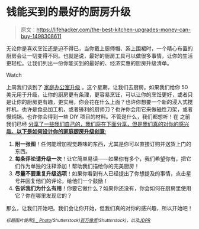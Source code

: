 # 钱能买到的最好的厨房升级

> 原文：<https://lifehacker.com/the-best-kitchen-upgrades-money-can-buy-1498308611>

无论你是喜欢烹饪还是迫不得已，当你戴上厨师帽、系上围裙时，一个精心布置的厨房会让一切变得不同。也就是说，最好的厨房工具可以做很多事情，让你的生活更轻松。让我们列出一份你能买到的最好的、经济实惠的厨房升级清单。

Watch

上周我们谈到了 [家庭办公室升级](https://lifehacker.com/the-best-budget-office-upgrades-money-can-buy-1493605408) 。这个星期，让我们去厨房。如果我们给你 50 美元用于升级，让你的厨房更有条理，更容易烹饪，可以让你的烹饪更好，或者只是让你的厨房更有趣，更实用，你会花在什么上面？也许你想要一个新的浸入式搅拌机。也许是食品加工机，或者锋利的厨师刀？也许你会用它来做磁性刀架，或者慢炖锅。也许你会得到一些 DIY 项目的材料。不管是什么，我们都想听！在 之前我们已经 [分享了一些我们自己的，我们将在下面分享，但是我们真的对你的感兴趣。**以下是如何设计你的家庭厨房升级创意**:](http://lifehacker.com/budget-kitchen-upgrades-for-every-kitchen-that-will-cha-5897045)

1.  **附一张图**！任何能增加视觉趣味的东西，尤其是你可以直接订购并送货上门的东西。
2.  **每条评论请升级一次**！让它简单易读——如果你有多个，我们希望你有，把它们作为单独的注释添加！帮助我们描绘你的完美厨房！
3.  **尽量不要重复升级选项**！如果你看到有人已经提出了你想提及的事情，点击星号并回复他们的评论，给他们一个鼓励！
4.  **告诉我们为什么有用**！你要它做什么？如果你还没有，你会如何在厨房里使用它？你在哪里发现它的？

那么，让我们开始吧。我们会让你开始，但我们真的对你的感兴趣，所以开始吧！

<small>*标题图片使用*</small>[<small>*S _ Photo*</small>](http://www.shutterstock.com/pic.mhtml?id=161317868&src=id)<small>*(Shutterstock)*</small>[<small>*百万像素*</small>](http://www.shutterstock.com/pic.mhtml?id=148370318&src=id)<small>*(Shutterstock)，以及*</small>[<small>*JDPR*</small>](http://www.shutterstock.com/pic.mhtml?id=153867638&src=id)